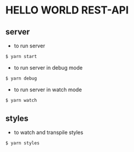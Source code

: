 # HELLO WORLD REST-API

## server

- to run server

```sh
$ yarn start
```

- to run server in debug mode

```sh
$ yarn debug
```

- to run server in watch mode

```sh
$ yarn watch
```

## styles

- to watch and transpile styles

```sh
$ yarn styles
```


